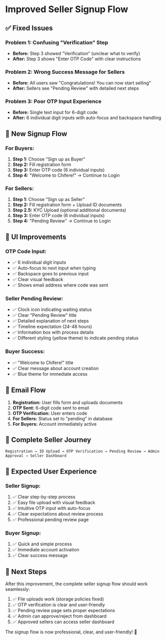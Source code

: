 # Improved Seller Signup Flow

## ✅ **Fixed Issues**

### **Problem 1: Confusing "Verification" Step**
- **Before:** Step 3 showed "Verification" (unclear what to verify)
- **After:** Step 3 shows "Enter OTP Code" with clear instructions

### **Problem 2: Wrong Success Message for Sellers**
- **Before:** All users saw "Congratulations! You can now start selling"
- **After:** Sellers see "Pending Review" with detailed next steps

### **Problem 3: Poor OTP Input Experience**
- **Before:** Single text input for 6-digit code
- **After:** 6 individual digit inputs with auto-focus and backspace handling

## 🎯 **New Signup Flow**

### **For Buyers:**
1. **Step 1:** Choose "Sign up as Buyer"
2. **Step 2:** Fill registration form
3. **Step 3:** Enter OTP code (6 individual inputs)
4. **Step 4:** "Welcome to Chifere!" → Continue to Login

### **For Sellers:**
1. **Step 1:** Choose "Sign up as Seller"
2. **Step 2:** Fill registration form + Upload ID documents
3. **Step 2.5:** KYC Upload (optional additional documents)
4. **Step 3:** Enter OTP code (6 individual inputs)
5. **Step 4:** "Pending Review" → Continue to Login

## 🎨 **UI Improvements**

### **OTP Code Input:**
- ✅ 6 individual digit inputs
- ✅ Auto-focus to next input when typing
- ✅ Backspace goes to previous input
- ✅ Clear visual feedback
- ✅ Shows email address where code was sent

### **Seller Pending Review:**
- ✅ Clock icon indicating waiting status
- ✅ Clear "Pending Review" title
- ✅ Detailed explanation of next steps
- ✅ Timeline expectation (24-48 hours)
- ✅ Information box with process details
- ✅ Different styling (yellow theme) to indicate pending status

### **Buyer Success:**
- ✅ "Welcome to Chifere!" title
- ✅ Clear message about account creation
- ✅ Blue theme for immediate access

## 📧 **Email Flow**

1. **Registration:** User fills form and uploads documents
2. **OTP Sent:** 6-digit code sent to email
3. **OTP Verification:** User enters code
4. **For Sellers:** Status set to "pending" in database
5. **For Buyers:** Account immediately active

## 🔄 **Complete Seller Journey**

```
Registration → ID Upload → OTP Verification → Pending Review → Admin Approval → Seller Dashboard
```

## 🎯 **Expected User Experience**

### **Seller Signup:**
1. ✅ Clear step-by-step process
2. ✅ Easy file upload with visual feedback
3. ✅ Intuitive OTP input with auto-focus
4. ✅ Clear expectations about review process
5. ✅ Professional pending review page

### **Buyer Signup:**
1. ✅ Quick and simple process
2. ✅ Immediate account activation
3. ✅ Clear success message

## 🚀 **Next Steps**

After this improvement, the complete seller signup flow should work seamlessly:
1. ✅ File uploads work (storage policies fixed)
2. ✅ OTP verification is clear and user-friendly
3. ✅ Pending review page sets proper expectations
4. ✅ Admin can approve/reject from dashboard
5. ✅ Approved sellers can access seller dashboard

The signup flow is now professional, clear, and user-friendly! 🎉


